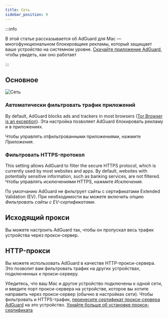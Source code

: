 ```yaml
---
title: Сеть
sidebar_position: 9
---
```


:::info

В этой статье рассказывается об AdGuard для Mac — многофункциональном блокировщике рекламы, который защищает ваше устройство на системном уровне. [Скачайте приложение AdGuard](https://agrd.io/download-kb-adblock), чтобы увидеть, как оно работает

:::

## Основное

![Сеть](https://cdn.adtidy.org/content/kb/ad_blocker/mac/network.png)

### Автоматически фильтровать трафик приложений

By default, AdGuard blocks ads and trackers in most browsers ([Tor Browser is an exception](/adguard-for-mac/solving-problems/tor-filtering)). Эта настройка позволяет AdGuard блокировать рекламу и в приложениях.

Чтобы управлять отфильтрованными приложениями, нажмите _Приложения_.

### Фильтровать HTTPS-протокол

This setting allows AdGuard to filter the secure HTTPS protocol, which is currently used by most websites and apps. By default, websites with potentially sensitive information, such as banking services, are not filtered. Чтобы управлять исключениями HTTPS, нажмите _Исключения_.

По умолчанию AdGuard не фильтрует сайты с сертификатами Extended Validation (EV). При необходимости вы можете включить опцию _Фильтровать сайты с EV-сертификатами_.

## Исходящий прокси

Вы можете настроить AdGuard так, чтобы он пропускал весь трафик устройства через прокси-сервер.

## HTTP-прокси

Вы можете использовать AdGuard в качестве HTTP-прокси-сервера. Это позволит вам фильтровать трафик на других устройствах, подключенных к прокси-серверу.

Убедитесь, что ваш Mac и другое устройство подключены к одной сети, и введите порт прокси-сервера на устройстве, которое вы хотите направить через прокси-сервер (обычно в настройках сети). Чтобы фильтровать и HTTPS-трафик, [перенесите сертификат прокси-сервера AdGuard](http://local.adguard.org/cert) на это устройство. [Узнайте больше об установке прокси-сертификата](/guides/proxy-certificate)
